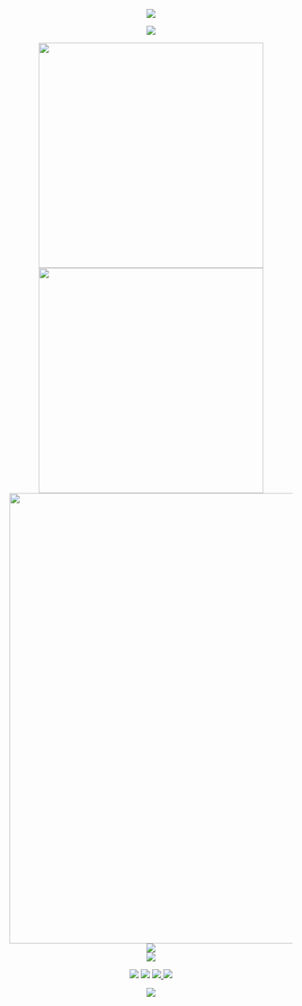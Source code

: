<!-- https://github.com/kyechan99/capsule-render -->
<p align="center">
<img src="https://capsule-render.vercel.app/api?type=waving&color=timeGradient&height=300&&section=header&text=HI%20THERE!&fontSize=90&fontAlign=50&fontAlignY=30&desc=I%20am%20winver18&descAlign=50&descSize=30&descAlignY=60&animation=twinkling" />
</p>

<!-- https://github.com/DenverCoder1/readme-typing-svg -->
<p align="center">
<img src="https://readme-typing-svg.demolab.com?font=Orbitron&size=25&pause=1000&center=true&vCenter=true&random=false&width=600&lines=Welcome+to+my+GitHub+profile+page!;I+am+super+obsessed+with+programming!" />
</p>

<p align="center">
<!-- https://github.com/anuraghazra/github-readme-stats -->
<img align="center" width="400" src="https://github-readme-stats.vercel.app/api?username=winver18&theme=transparent&show_icons=true&hide_border=true" />
<!-- https://github.com/DenverCoder1/github-readme-streak-stats -->
<img align="center" width="400" src="https://streak-stats.demolab.com?user=winver18&theme=transparent&date_format=%5BY.%5Dn.j&hide_border=true" />
<br/>
<!-- https://github.com/Ashutosh00710/github-readme-activity-graph -->
<img width="800" src="https://github-readme-activity-graph.vercel.app/graph?username=winver18&theme=github-compact&hide_border=true&area=true" />
<br/>

<!-- https://github.com/anuraghazra/github-readme-stats -->
<img align="center" src="https://github-readme-stats.vercel.app/api/top-langs/?username=winver18&theme=transparent&hide_border=true&layout=donut-vertical&langs_count=6" />
<br/>
<!-- https://github.com/tandpfun/skill-icons -->
<img align="center" src="https://skillicons.dev/icons?i=py,c,cpp,cs,java,html,css,js,ts,md,matlab&theme=light" />
</p>

<!-- https://github.com/badges/shields -->
<p align="center">
<a href="https://github.com/winver18"><img src="https://img.shields.io/badge/GitHub-winver18-blue?logo=github" /></a>
<a href="https://space.bilibili.com/1808002444"><img src="https://img.shields.io/badge/哔哩哔哩-爱玩电脑的winver-pink?logo=bilibili" /></a>
<a href="https://qm.qq.com/q/kCPaNE4fhC"><img src="https://img.shields.io/badge/QQ-370002394-green?logo=tencentqq" />
<!-- https://github.com/antonkomarev/github-profile-views-counter -->
<img src="https://komarev.com/ghpvc/?username=winver18&abbreviated=true&color=yellow" />
</p>

<!-- https://github.com/kyechan99/capsule-render -->
<p align="center">
<img src="https://capsule-render.vercel.app/api?type=waving&color=timeGradient&height=300&&section=footer&text=THE%20END!&fontSize=90&fontAlign=50&fontAlignY=70&desc=Hope%20your%20program%20is%20bug-free!&descAlign=50&descSize=30&descAlignY=40&animation=twinkling" />
</p>
